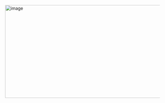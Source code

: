 <img width="660" height="303" alt="image" src="https://github.com/user-attachments/assets/5d7af028-c6da-4909-85b2-7a70ae38b355" />
